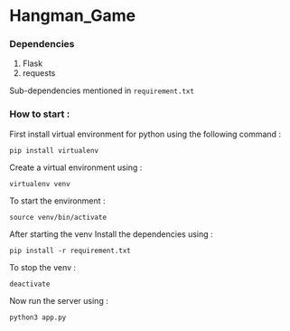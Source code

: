 # Hangman_Game
### Dependencies
1. Flask
2. requests


Sub-dependencies mentioned in `requirement.txt`


### How to start :
First install virtual environment for python using the following command : 
```
pip install virtualenv
```
Create a virtual environment using : 
```
virtualenv venv
```
To start the environment :
```
source venv/bin/activate
```
After starting the venv
Install the dependencies using : 
```
pip install -r requirement.txt
```
To stop the venv :
```
deactivate
```
Now run the server using : 
```
python3 app.py
```
